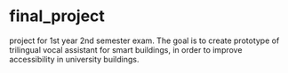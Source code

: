# final_project
project for 1st year 2nd semester exam.
The goal is to create prototype of trilingual vocal assistant for smart buildings,
in order to improve accessibility in university buildings.
